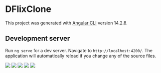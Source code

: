 # DFlixClone

This project was generated with [Angular CLI](https://github.com/angular/angular-cli) version 14.2.8.

## Development server

Run `ng serve` for a dev server. Navigate to `http://localhost:4200/`. The application will automatically reload if you change any of the source files.

<img src="https://user-images.githubusercontent.com/64014377/200734272-d21b825f-0db7-4589-801b-128014fbe02b.png">
<img src="https://user-images.githubusercontent.com/64014377/200558034-6c452f48-2237-4265-b4dd-bb69a4e8519a.png">
<img src="https://user-images.githubusercontent.com/64014377/200557760-c612e6bf-270b-47b8-b612-8cd71e607360.png">
<img src="https://user-images.githubusercontent.com/64014377/200557771-d30d1774-118f-49c6-bc25-917afa4d2dc7.png">
<img src="https://user-images.githubusercontent.com/64014377/200558176-808f91d4-b56c-4ea8-b0f2-fe3ca1add654.png">
